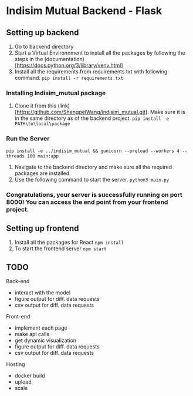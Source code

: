 # Indisim Mutual Backend - Flask

## Setting up backend

1. Go to backend directory
2. Start a Virtual Environnment to install all the packages by following the steps in the (documentation)[https://docs.python.org/3/library/venv.html]
3. Install all the requirements from requirements.txt with following command.
   `pip install -r requirements.txt`

### Installing Indisim_mutual package

1. Clone it from this (link)[https://github.com/ShengpeiWang/indisim_mutual.git]. Make sure it is in the same directory as of the backend project.
   `pip install -e PATH\to\local\package`

### Run the Server

`pip install -e ../indisim_mutual && gunicorn --preload --workers 4 --threads 100 main:app`

1. Navigate to the backend directory and make sure all the required packages are installed.
2. Use the following command to start the server.
   `python3 main.py`

### Congratulations, your server is successfully running on port 8000! You can access the end point from your frontend project.

## Setting up frontend

1. Install all the packages for React
   `npm install`
2. To start the frontend server
   `npm start`

## TODO

Back-end

- interact with the model
- figure output for diff. data requests
- csv output for diff. data requests

Front-end

- implement each page
- make api calls
- get dynamic visualization
- figure output for diff. data requests
- csv output for diff. data requests

Hosting

- docker build
- upload
- scale
